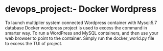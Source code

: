 # devops_project:- Docker Wordpress 
To launch multiplier system connected Wordpress container with Mysql:5.7 database
Docker wordpress project is used to excess the command in smarter way. 
To run a WordPress and MySQL containers, and then use your web browser to point 
to the container. Simply run the docker_world.py file to excess the TUI of project.
